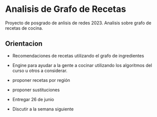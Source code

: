 # Analisis de Grafo de Recetas

Proyecto de posgrado de anlisis de redes 2023.
Analisis sobre grafo de recetas de cocina.

## Orientacion

* Recomendaciones de recetas utilizando el grafo de ingredientes
* Engine para ayudar a la gente a cocinar utilizando los algoritmos del curso u otros a considerar.
* proponer recetas por región
* proponer sustituciones

* Entregar 26 de junio
* Discutir a la semana siguiente
